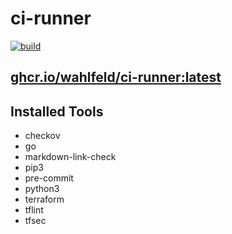 # ci-runner

[![build](https://github.com/wahlfeld/ci-runner/actions/workflows/build.yml/badge.svg)](https://github.com/wahlfeld/ci-runner/actions/workflows/build.yml)

## [ghcr.io/wahlfeld/ci-runner:latest](https://ghcr.io/wahlfeld/ci-runner)

## Installed Tools

- checkov
- go
- markdown-link-check
- pip3
- pre-commit
- python3
- terraform
- tflint
- tfsec
